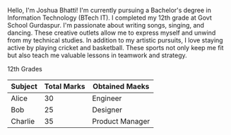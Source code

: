 Hello, I'm Joshua Bhatti! I'm currently pursuing a Bachelor's degree in Information Technology (BTech IT). I completed my 12th grade at Govt School Gurdaspur.
I'm passionate about writing songs, singing, and dancing. These creative outlets allow me to express myself and unwind from my technical studies.
In addition to my artistic pursuits, I love staying active by playing cricket and basketball. These sports not only keep me fit but also teach me valuable lessons in teamwork and strategy.

12th Grades 

| Subject  | Total Marks | Obtained Maeks |
|---------|-----|------------------|
| Alice   | 30  | Engineer         |
| Bob     | 25  | Designer         |
| Charlie | 35  | Product Manager  |


